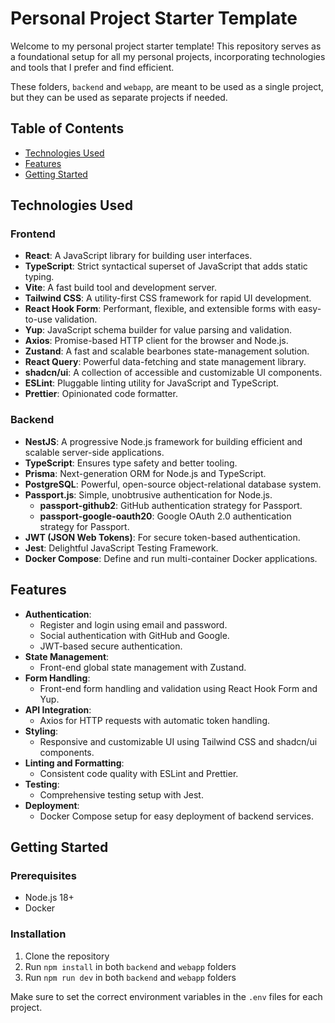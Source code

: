 # Personal Project Starter Template

Welcome to my personal project starter template! This repository serves as a foundational setup for all my personal projects, incorporating technologies and tools that I prefer and find efficient.

These folders, `backend` and `webapp`, are meant to be used as a single project, but they can be used as separate projects if needed.

## Table of Contents

- [Technologies Used](#technologies-used)
- [Features](#features)
- [Getting Started](#getting-started)

## Technologies Used

### Frontend

- **React**: A JavaScript library for building user interfaces.
- **TypeScript**: Strict syntactical superset of JavaScript that adds static typing.
- **Vite**: A fast build tool and development server.
- **Tailwind CSS**: A utility-first CSS framework for rapid UI development.
- **React Hook Form**: Performant, flexible, and extensible forms with easy-to-use validation.
- **Yup**: JavaScript schema builder for value parsing and validation.
- **Axios**: Promise-based HTTP client for the browser and Node.js.
- **Zustand**: A fast and scalable bearbones state-management solution.
- **React Query**: Powerful data-fetching and state management library.
- **shadcn/ui**: A collection of accessible and customizable UI components.
- **ESLint**: Pluggable linting utility for JavaScript and TypeScript.
- **Prettier**: Opinionated code formatter.

### Backend

- **NestJS**: A progressive Node.js framework for building efficient and scalable server-side applications.
- **TypeScript**: Ensures type safety and better tooling.
- **Prisma**: Next-generation ORM for Node.js and TypeScript.
- **PostgreSQL**: Powerful, open-source object-relational database system.
- **Passport.js**: Simple, unobtrusive authentication for Node.js.
  - **passport-github2**: GitHub authentication strategy for Passport.
  - **passport-google-oauth20**: Google OAuth 2.0 authentication strategy for Passport.
- **JWT (JSON Web Tokens)**: For secure token-based authentication.
- **Jest**: Delightful JavaScript Testing Framework.
- **Docker Compose**: Define and run multi-container Docker applications.

## Features

- **Authentication**:
  - Register and login using email and password.
  - Social authentication with GitHub and Google.
  - JWT-based secure authentication.
- **State Management**:
  - Front-end global state management with Zustand.
- **Form Handling**:
  - Front-end form handling and validation using React Hook Form and Yup.
- **API Integration**:
  - Axios for HTTP requests with automatic token handling.
- **Styling**:
  - Responsive and customizable UI using Tailwind CSS and shadcn/ui components.
- **Linting and Formatting**:
  - Consistent code quality with ESLint and Prettier.
- **Testing**:
  - Comprehensive testing setup with Jest.
- **Deployment**:
  - Docker Compose setup for easy deployment of backend services.

## Getting Started

### Prerequisites

- Node.js 18+
- Docker

### Installation

1. Clone the repository
2. Run `npm install` in both `backend` and `webapp` folders
3. Run `npm run dev` in both `backend` and `webapp` folders

Make sure to set the correct environment variables in the `.env` files for each project.
